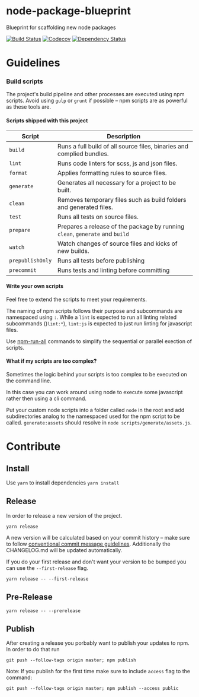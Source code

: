 # node-package-blueprint
Blueprint for scaffolding new node packages

[![Build Status](https://travis-ci.org/researchgate/node-package-blueprint.svg?branch=master)](https://travis-ci.org/researchgate/node-package-blueprint)
[![Codecov](https://img.shields.io/codecov/c/github/researchgate/node-package-blueprint.svg)](https://codecov.io/gh/researchgate/node-package-blueprint)
[![Dependency Status](https://dependencyci.com/github/researchgate/node-package-blueprint/badge)](https://dependencyci.com/github/researchgate/node-package-blueprint)

# Guidelines

### Build scripts

The project's build pipeline and other processes are executed using npm scripts. Avoid using `gulp` or `grunt` if possible – npm scripts are as powerful as these tools are.

#### Scripts shipped with this project

| Script  | Description|
| ------------- | ------------- |
| `build` | Runs a full build of all source files, binaries and complied bundles.  |
| `lint` | Runs code linters for scss, js and json files.  |
| `format` | Applies formatting rules to source files.  |
| `generate` | Generates all necessary for a project to be built.  |
| `clean` | Removes temporary files such as build folders and generated files.  |
| `test` | Runs all tests on source files.  |
| `prepare` | Prepares a release of the package by running `clean`, `generate` and `build`  |
| `watch` | Watch changes of source files and kicks of new builds.  |
| `prepublishOnly` | Runs all tests before publishing  |
| `precommit` | Runs tests and linting before committing |


#### Write your own scripts

Feel free to extend the scripts to meet your requirements.

The naming of npm scripts follows their purpose and subcommands are namespaced using `:`. While a `lint` is expected to run all linting related subcommands ()`lint:*`), `lint:js` is expected to just run linting for javascript files.

Use [npm-run-all](https://github.com/mysticatea/npm-run-all) commands to simplify the sequential or parallel exection of scripts.

#### What if my scripts are too complex?

Sometimes the logic behind your scripts is too complex to be executed on the command line.

In this case you can work around using node to execute some javascript rather then using a cli command.

Put your custom node scripts into a folder called `node` in the root and add subdirectories analog to the namespaced used for the npm script to be called. `generate:assets` should resolve in `node scripts/generate/assets.js`.

# Contribute

## Install
Use `yarn` to install dependencies
```yarn install```

## Release
In order to release a new version of the project.

```yarn release```

A new version will be calculated based on your commit history – make sure to follow [conventional commit message guidelines](https://github.com/conventional-changelog/standard-version#commit-message-convention-at-a-glance).
Additionally the CHANGELOG.md will be updated automatically.

If you do your first release and don't want your version to be bumped you can use the `--first-release` flag.

```yarn release -- --first-release```

## Pre-Release

```yarn release -- --prerelease```

## Publish

After creating a release you porbably want to publish your updates to npm. In order to do that run

```git push --follow-tags origin master; npm publish```

Note: If you publish for the first time make sure to include `access` flag to the command:

```git push --follow-tags origin master; npm publish --access public```

